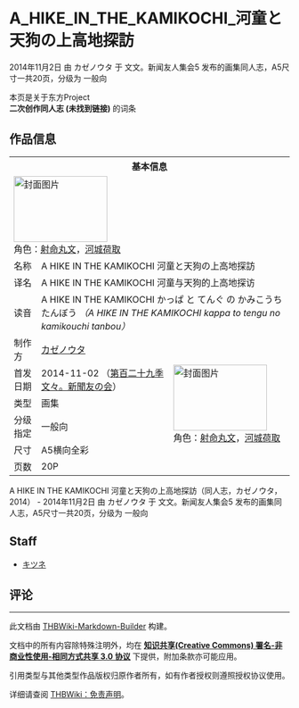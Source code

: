 # A_HIKE_IN_THE_KAMIKOCHI_河童と天狗の上高地探訪

<!-- source html: G:\repos\THBWiki-Markdown-Builder\THBWikiMarkdown\Temp\main\2\2e\ns0%3AA_HIKE_IN_THE_KAMIKOCHI_%E6%B2%B3%E7%AB%A5%E3%81%A8%E5%A4%A9%E7%8B%97%E3%81%AE%E4%B8%8A%E9%AB%98%E5%9C%B0%E6%8E%A2%E8%A8%AA.html -->

2014年11月2日 由 カゼノウタ 于 文文。新闻友人集会5 发布的画集同人志，A5尺寸一共20页，分级为 一般向

本页是关于东方Project  
 **二次创作同人志 (未找到链接)** 的词条
## 作品信息

<table><tbody><tr><th colspan="3">基本信息</th></tr><tr><td class="cover-artwork-mobile" colspan="2"><a href="./文件-A_HIKE_IN_THE_KAMIKOCHI_河童と天狗の上高地探訪封面.jpg.md" class="image" title="封面图片"><img alt="封面图片" src="https://upload.thwiki.cc/thumb/f/f6/A_HIKE_IN_THE_KAMIKOCHI_%E6%B2%B3%E7%AB%A5%E3%81%A8%E5%A4%A9%E7%8B%97%E3%81%AE%E4%B8%8A%E9%AB%98%E5%9C%B0%E6%8E%A2%E8%A8%AA%E5%B0%81%E9%9D%A2.jpg/168px-A_HIKE_IN_THE_KAMIKOCHI_%E6%B2%B3%E7%AB%A5%E3%81%A8%E5%A4%A9%E7%8B%97%E3%81%AE%E4%B8%8A%E9%AB%98%E5%9C%B0%E6%8E%A2%E8%A8%AA%E5%B0%81%E9%9D%A2.jpg" decoding="async" loading="lazy" width="168" height="118" srcset="https://upload.thwiki.cc/thumb/f/f6/A_HIKE_IN_THE_KAMIKOCHI_%E6%B2%B3%E7%AB%A5%E3%81%A8%E5%A4%A9%E7%8B%97%E3%81%AE%E4%B8%8A%E9%AB%98%E5%9C%B0%E6%8E%A2%E8%A8%AA%E5%B0%81%E9%9D%A2.jpg/252px-A_HIKE_IN_THE_KAMIKOCHI_%E6%B2%B3%E7%AB%A5%E3%81%A8%E5%A4%A9%E7%8B%97%E3%81%AE%E4%B8%8A%E9%AB%98%E5%9C%B0%E6%8E%A2%E8%A8%AA%E5%B0%81%E9%9D%A2.jpg 1.5x, https://upload.thwiki.cc/thumb/f/f6/A_HIKE_IN_THE_KAMIKOCHI_%E6%B2%B3%E7%AB%A5%E3%81%A8%E5%A4%A9%E7%8B%97%E3%81%AE%E4%B8%8A%E9%AB%98%E5%9C%B0%E6%8E%A2%E8%A8%AA%E5%B0%81%E9%9D%A2.jpg/336px-A_HIKE_IN_THE_KAMIKOCHI_%E6%B2%B3%E7%AB%A5%E3%81%A8%E5%A4%A9%E7%8B%97%E3%81%AE%E4%B8%8A%E9%AB%98%E5%9C%B0%E6%8E%A2%E8%A8%AA%E5%B0%81%E9%9D%A2.jpg 2x" data-file-width="512" data-file-height="361"></a><div class="cover-char">角色：<a href="./射命丸文.md" title="射命丸文">射命丸文</a>，<a href="./河城荷取.md" title="河城荷取">河城荷取</a></div></td>
</tr><tr><td class="label">名称</td><td colspan="2"> A HIKE IN THE KAMIKOCHI 河童と天狗の上高地探訪 </td></tr><tr><td class="label">译名</td><td colspan="2"> A HIKE IN THE KAMIKOCHI 河童与天狗的上高地探访 </td></tr><tr><td class="label">读音</td><td colspan="2"> A HIKE IN THE KAMIKOCHI かっぱ と てんぐ の かみこうち たんぼう <i>（A HIKE IN THE KAMIKOCHI kappa to tengu no kamikouchi tanbou）</i> </td></tr><tr><td class="label">制作方</td><td><a href="./カゼノウタ.md" title="カゼノウタ">カゼノウタ</a></td><td class="cover-artwork" rowspan="6" style="min-width:168px;"><a href="./文件-A_HIKE_IN_THE_KAMIKOCHI_河童と天狗の上高地探訪封面.jpg.md" class="image" title="封面图片"><img alt="封面图片" src="https://upload.thwiki.cc/thumb/f/f6/A_HIKE_IN_THE_KAMIKOCHI_%E6%B2%B3%E7%AB%A5%E3%81%A8%E5%A4%A9%E7%8B%97%E3%81%AE%E4%B8%8A%E9%AB%98%E5%9C%B0%E6%8E%A2%E8%A8%AA%E5%B0%81%E9%9D%A2.jpg/168px-A_HIKE_IN_THE_KAMIKOCHI_%E6%B2%B3%E7%AB%A5%E3%81%A8%E5%A4%A9%E7%8B%97%E3%81%AE%E4%B8%8A%E9%AB%98%E5%9C%B0%E6%8E%A2%E8%A8%AA%E5%B0%81%E9%9D%A2.jpg" decoding="async" loading="lazy" width="168" height="118" srcset="https://upload.thwiki.cc/thumb/f/f6/A_HIKE_IN_THE_KAMIKOCHI_%E6%B2%B3%E7%AB%A5%E3%81%A8%E5%A4%A9%E7%8B%97%E3%81%AE%E4%B8%8A%E9%AB%98%E5%9C%B0%E6%8E%A2%E8%A8%AA%E5%B0%81%E9%9D%A2.jpg/252px-A_HIKE_IN_THE_KAMIKOCHI_%E6%B2%B3%E7%AB%A5%E3%81%A8%E5%A4%A9%E7%8B%97%E3%81%AE%E4%B8%8A%E9%AB%98%E5%9C%B0%E6%8E%A2%E8%A8%AA%E5%B0%81%E9%9D%A2.jpg 1.5x, https://upload.thwiki.cc/thumb/f/f6/A_HIKE_IN_THE_KAMIKOCHI_%E6%B2%B3%E7%AB%A5%E3%81%A8%E5%A4%A9%E7%8B%97%E3%81%AE%E4%B8%8A%E9%AB%98%E5%9C%B0%E6%8E%A2%E8%A8%AA%E5%B0%81%E9%9D%A2.jpg/336px-A_HIKE_IN_THE_KAMIKOCHI_%E6%B2%B3%E7%AB%A5%E3%81%A8%E5%A4%A9%E7%8B%97%E3%81%AE%E4%B8%8A%E9%AB%98%E5%9C%B0%E6%8E%A2%E8%A8%AA%E5%B0%81%E9%9D%A2.jpg 2x" data-file-width="512" data-file-height="361"></a><div class="cover-char">角色：<a href="./射命丸文.md" title="射命丸文">射命丸文</a>，<a href="./河城荷取.md" title="河城荷取">河城荷取</a></div></td>
</tr><tr><td class="label">首发日期</td><td>2014-11-02&#160;（<a href="/展会作品列表?e=%E6%96%87%E6%96%87%E3%80%82%E6%96%B0%E9%97%BB%E5%8F%8B%E4%BA%BA%E9%9B%86%E4%BC%9A%235">第百二十九季 文々。新聞友の会</a>）</td></tr><tr><td class="label">类型</td><td>画集</td></tr><tr><td class="label">分级指定</td><td>一般向</td></tr><tr><td class="label">尺寸</td><td>A5横向全彩</td></tr><tr><td class="label">页数</td><td>20P</td></tr></tbody></table>

A HIKE IN THE KAMIKOCHI 河童と天狗の上高地探訪（同人志，カゼノウタ，2014） - 2014年11月2日 由 カゼノウタ 于 文文。新闻友人集会5 发布的画集同人志，A5尺寸一共20页，分级为 一般向
## Staff
- [キツネ](./キツネ.md)

## 评论




---

此文档由 [THBWiki-Markdown-Builder](https://github.com/Delsin-Yu/THBWiki-Markdown-Builder) 构建。

文档中的所有内容除特殊注明外，均在 [**知识共享(Creative Commons) 署名-非商业性使用-相同方式共享 3.0 协议**](https://creativecommons.org/licenses/by-sa/3.0/deed.zh-hans) 下提供，附加条款亦可能应用。

引用类型与其他类型作品版权归原作者所有，如有作者授权则遵照授权协议使用。

详细请查阅 [THBWiki：免责声明](https://thbwiki.cc/THBWiki:%E5%85%8D%E8%B4%A3%E5%A3%B0%E6%98%8E)。


